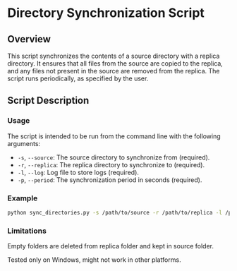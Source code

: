 # Directory Synchronization Script

## Overview

This script synchronizes the contents of a source directory with a replica directory. It ensures that all files from the source are copied to the replica, and any files not present in the source are removed from the replica. The script runs periodically, as specified by the user.

## Script Description

### Usage

The script is intended to be run from the command line with the following arguments:
- `-s`, `--source`: The source directory to synchronize from (required).
- `-r`, `--replica`: The replica directory to synchronize to (required).
- `-l`, `--log`: Log file to store logs (required).
- `-p`, `--period`: The synchronization period in seconds (required).

### Example

```sh
python sync_directories.py -s /path/to/source -r /path/to/replica -l /path/to/log -p 60
```

### Limitations
Empty folders are deleted from replica folder and kept in source folder.

Tested only on Windows, might not work in other platforms.
